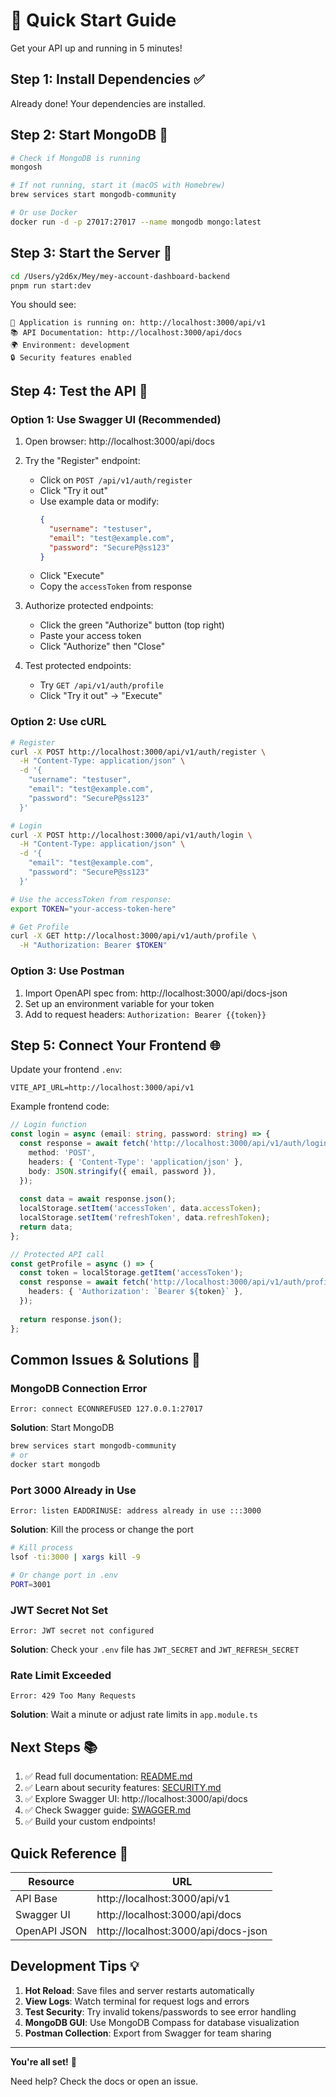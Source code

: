 # 🚀 Quick Start Guide

Get your API up and running in 5 minutes!

## Step 1: Install Dependencies ✅

Already done! Your dependencies are installed.

## Step 2: Start MongoDB 🍃

```bash
# Check if MongoDB is running
mongosh

# If not running, start it (macOS with Homebrew)
brew services start mongodb-community

# Or use Docker
docker run -d -p 27017:27017 --name mongodb mongo:latest
```

## Step 3: Start the Server 🚀

```bash
cd /Users/y2d6x/Mey/mey-account-dashboard-backend
pnpm run start:dev
```

You should see:
```
🚀 Application is running on: http://localhost:3000/api/v1
📚 API Documentation: http://localhost:3000/api/docs
🌍 Environment: development
🔒 Security features enabled
```

## Step 4: Test the API 🧪

### Option 1: Use Swagger UI (Recommended)

1. Open browser: http://localhost:3000/api/docs
2. Try the "Register" endpoint:
   - Click on `POST /api/v1/auth/register`
   - Click "Try it out"
   - Use example data or modify:
     ```json
     {
       "username": "testuser",
       "email": "test@example.com",
       "password": "SecureP@ss123"
     }
     ```
   - Click "Execute"
   - Copy the `accessToken` from response

3. Authorize protected endpoints:
   - Click the green "Authorize" button (top right)
   - Paste your access token
   - Click "Authorize" then "Close"

4. Test protected endpoints:
   - Try `GET /api/v1/auth/profile`
   - Click "Try it out" → "Execute"

### Option 2: Use cURL

```bash
# Register
curl -X POST http://localhost:3000/api/v1/auth/register \
  -H "Content-Type: application/json" \
  -d '{
    "username": "testuser",
    "email": "test@example.com",
    "password": "SecureP@ss123"
  }'

# Login
curl -X POST http://localhost:3000/api/v1/auth/login \
  -H "Content-Type: application/json" \
  -d '{
    "email": "test@example.com",
    "password": "SecureP@ss123"
  }'

# Use the accessToken from response:
export TOKEN="your-access-token-here"

# Get Profile
curl -X GET http://localhost:3000/api/v1/auth/profile \
  -H "Authorization: Bearer $TOKEN"
```

### Option 3: Use Postman

1. Import OpenAPI spec from: http://localhost:3000/api/docs-json
2. Set up an environment variable for your token
3. Add to request headers: `Authorization: Bearer {{token}}`

## Step 5: Connect Your Frontend 🌐

Update your frontend `.env`:
```env
VITE_API_URL=http://localhost:3000/api/v1
```

Example frontend code:
```typescript
// Login function
const login = async (email: string, password: string) => {
  const response = await fetch('http://localhost:3000/api/v1/auth/login', {
    method: 'POST',
    headers: { 'Content-Type': 'application/json' },
    body: JSON.stringify({ email, password }),
  });
  
  const data = await response.json();
  localStorage.setItem('accessToken', data.accessToken);
  localStorage.setItem('refreshToken', data.refreshToken);
  return data;
};

// Protected API call
const getProfile = async () => {
  const token = localStorage.getItem('accessToken');
  const response = await fetch('http://localhost:3000/api/v1/auth/profile', {
    headers: { 'Authorization': `Bearer ${token}` },
  });
  
  return response.json();
};
```

## Common Issues & Solutions 🔧

### MongoDB Connection Error
```
Error: connect ECONNREFUSED 127.0.0.1:27017
```
**Solution**: Start MongoDB
```bash
brew services start mongodb-community
# or
docker start mongodb
```

### Port 3000 Already in Use
```
Error: listen EADDRINUSE: address already in use :::3000
```
**Solution**: Kill the process or change the port
```bash
# Kill process
lsof -ti:3000 | xargs kill -9

# Or change port in .env
PORT=3001
```

### JWT Secret Not Set
```
Error: JWT secret not configured
```
**Solution**: Check your `.env` file has `JWT_SECRET` and `JWT_REFRESH_SECRET`

### Rate Limit Exceeded
```
Error: 429 Too Many Requests
```
**Solution**: Wait a minute or adjust rate limits in `app.module.ts`

## Next Steps 📚

1. ✅ Read full documentation: [README.md](./README.md)
2. ✅ Learn about security features: [SECURITY.md](./SECURITY.md)
3. ✅ Explore Swagger UI: http://localhost:3000/api/docs
4. ✅ Check Swagger guide: [SWAGGER.md](./SWAGGER.md)
5. ✅ Build your custom endpoints!

## Quick Reference 📖

| Resource | URL |
|----------|-----|
| API Base | http://localhost:3000/api/v1 |
| Swagger UI | http://localhost:3000/api/docs |
| OpenAPI JSON | http://localhost:3000/api/docs-json |

## Development Tips 💡

1. **Hot Reload**: Save files and server restarts automatically
2. **View Logs**: Watch terminal for request logs and errors
3. **Test Security**: Try invalid tokens/passwords to see error handling
4. **MongoDB GUI**: Use MongoDB Compass for database visualization
5. **Postman Collection**: Export from Swagger for team sharing

---

**You're all set!** 🎉

Need help? Check the docs or open an issue.

